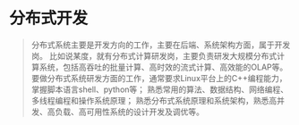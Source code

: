 # 分布式开发  
>分布式系统主要是开发方向的工作，主要在后端、系统架构方面，属于开发岗。
>比如说某度，就有分布式计算研发岗，主要负责研发大规模分布式计算系统，包括高吞吐的批量计算、高时效的流式计算、高效能的OLAP等。
>要做分布式系统研发方面的工作，通常要求Linux平台上的C++编程能力，掌握脚本语言shell、python等；
>熟悉常用的算法、数据结构、网络编程、多线程编程和操作系统原理；
>熟悉分布式系统原理和系统架构，熟悉高并发、高负载、高可用性系统的设计开发及调优等。
